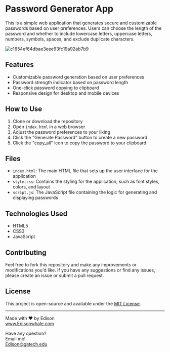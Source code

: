 # Password Generator App

This is a simple web application that generates secure and customizable passwords based on user preferences. Users can choose the length of the password and whether to include lowercase letters, uppercase letters, numbers, symbols, spaces, and exclude duplicate characters.

![c1654ef64dbae3eee93fc19a92ab7b9](https://user-images.githubusercontent.com/103423072/236660446-c5c62ed4-7652-4536-9fe0-af23f10c728b.png)

## Features

- Customizable password generation based on user preferences
- Password strength indicator based on password length
- One-click password copying to clipboard
- Responsive design for desktop and mobile devices

## How to Use

1. Clone or download the repository
2. Open `index.html` in a web browser
3. Adjust the password preferences to your liking
4. Click the "Generate Password" button to create a new password
5. Click the "copy_all" icon to copy the password to your clipboard

## Files

- `index.html`: The main HTML file that sets up the user interface for the application
- `style.css`: Contains the styling for the application, such as font styles, colors, and layout
- `script.js`: The JavaScript file containing the logic for generating and displaying passwords

## Technologies Used

- HTML5
- CSS3
- JavaScript

## Contributing

Feel free to fork this repository and make any improvements or modifications you'd like. If you have any suggestions or find any issues, please create an issue or submit a pull request.

## License

This project is open-source and available under the [MIT License](https://opensource.org/licenses/MIT).

---

Made with ❤️ by Edison<br>
www.Edisonwhale.com

Have any question?  
Email me!  
Edison@gatech.edu
